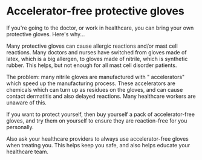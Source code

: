 # Accelerator-free protective gloves

If you're going to the doctor, or work in healthcare, you can bring your own protective gloves.
 Here's why...

Many protective gloves can cause allergic reactions and/or mast cell reactions. Many doctors and nurses have switched from gloves made of latex, which is a big allergen, to gloves made of nitrile, which is synthetic rubber. This helps, but not enough for all mast cell disorder patients.

The problem: many nitrile gloves are manufactured with " accelerators" which speed up the manufacturing process. These accelerators are chemicals which can turn up as residues on the gloves, and can cause contact dermatitis and also delayed reactions. Many healthcare workers are unaware of this.

If you want to protect yourself, then buy yourself a pack of accelerator-free gloves, and try them on yourself to ensure they are reaction-free for you personally. 

Also ask your healthcare providers to always use accelerator-free gloves when treating you. This helps keep you safe, and also helps educate your healthcare team.